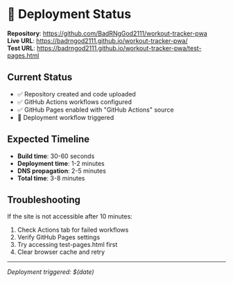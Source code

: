 # 🚀 Deployment Status

**Repository**: https://github.com/BadRNgGod2111/workout-tracker-pwa  
**Live URL**: https://badrngod2111.github.io/workout-tracker-pwa/  
**Test URL**: https://badrngod2111.github.io/workout-tracker-pwa/test-pages.html

## Current Status
- ✅ Repository created and code uploaded
- ✅ GitHub Actions workflows configured  
- ✅ GitHub Pages enabled with "GitHub Actions" source
- 🔄 Deployment workflow triggered

## Expected Timeline
- **Build time**: 30-60 seconds
- **Deployment time**: 1-2 minutes  
- **DNS propagation**: 2-5 minutes
- **Total time**: 3-8 minutes

## Troubleshooting
If the site is not accessible after 10 minutes:
1. Check Actions tab for failed workflows
2. Verify GitHub Pages settings
3. Try accessing test-pages.html first
4. Clear browser cache and retry

---
*Deployment triggered: $(date)*